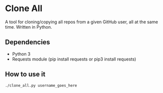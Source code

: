 # Clone All

A tool for cloning/copying all repos from a given GitHub user, all at the same time. Written in Python.

## Dependencies

- Python 3
- Requests module (pip install requests or pip3 install requests)

## How to use it

```
./clone_all.py username_goes_here
```


